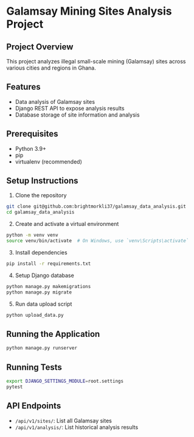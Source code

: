 # Galamsay Mining Sites Analysis Project

## Project Overview
This project analyzes illegal small-scale mining (Galamsay) sites across various cities and regions in Ghana.

## Features
- Data analysis of Galamsay sites
- Django REST API to expose analysis results
- Database storage of site information and analysis

## Prerequisites
- Python 3.9+
- pip
- virtualenv (recommended)

## Setup Instructions
1. Clone the repository
```bash
git clone git@github.com:brightmorkli37/galamsay_data_analysis.git
cd galamsay_data_analysis
```

2. Create and activate a virtual environment
```bash
python -m venv venv
source venv/bin/activate  # On Windows, use `venv\Scripts\activate`
```

3. Install dependencies
```bash
pip install -r requirements.txt
```

4. Setup Django database
```bash
python manage.py makemigrations
python manage.py migrate
```

5. Run data upload script
```bash
python upload_data.py
```

## Running the Application
```bash
python manage.py runserver
```

## Running Tests
```bash
export DJANGO_SETTINGS_MODULE=root.settings
pytest
```

## API Endpoints
- `/api/v1/sites/`: List all Galamsay sites
- `/api/v1/analysis/`: List historical analysis results
